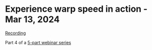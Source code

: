 # Experience warp speed in action - Mar 13, 2024

[Recording](https://www.starburst.io/resources/experience-warp-speed-in-action/)

Part 4 of a [5-part webinar series](https://www.starburst.io/info/trino-starburst-training-series-on-demand/)
